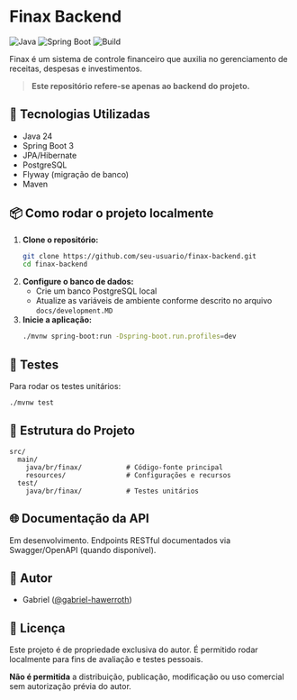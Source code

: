 # Finax Backend

![Java](https://img.shields.io/badge/Java-24-blue?logo=java)
![Spring Boot](https://img.shields.io/badge/Spring%20Boot-3.0-brightgreen?logo=springboot)
![Build](https://img.shields.io/badge/build-passing-brightgreen)

Finax é um sistema de controle financeiro que auxilia no gerenciamento de receitas, despesas e investimentos.

> **Este repositório refere-se apenas ao backend do projeto.**

## 🚀 Tecnologias Utilizadas

- Java 24
- Spring Boot 3
- JPA/Hibernate
- PostgreSQL
- Flyway (migração de banco)
- Maven

## 📦 Como rodar o projeto localmente

1. **Clone o repositório:**
   ```bash
   git clone https://github.com/seu-usuario/finax-backend.git
   cd finax-backend
   ```
2. **Configure o banco de dados:**
   - Crie um banco PostgreSQL local
   - Atualize as variáveis de ambiente conforme descrito no arquivo `docs/development.MD`
3. **Inicie a aplicação:**
   ```bash
   ./mvnw spring-boot:run -Dspring-boot.run.profiles=dev
   ```

## 🧪 Testes

Para rodar os testes unitários:

```bash
./mvnw test
```

## 📁 Estrutura do Projeto

```
src/
  main/
    java/br/finax/           # Código-fonte principal
    resources/               # Configurações e recursos
  test/
    java/br/finax/           # Testes unitários
```

## 🌐 Documentação da API

Em desenvolvimento. Endpoints RESTful documentados via Swagger/OpenAPI (quando disponível).

## 👤 Autor

- Gabriel ([@gabriel-hawerroth](https://github.com/gabriel-hawerroth))

## 📄 Licença

Este projeto é de propriedade exclusiva do autor. É permitido rodar localmente para fins de avaliação e testes pessoais.

**Não é permitida** a distribuição, publicação, modificação ou uso comercial sem autorização prévia do autor.
